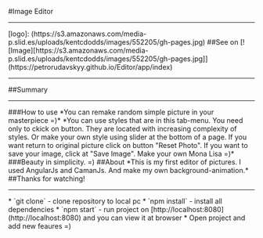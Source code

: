 #Image Editor
<hr>
[logo]: (https://s3.amazonaws.com/media-p.slid.es/uploads/kentcdodds/images/552205/gh-pages.jpg)
##See on [![Image][https://s3.amazonaws.com/media-p.slid.es/uploads/kentcdodds/images/552205/gh-pages.jpg]](https://petrorudavskyy.github.io/Editor/app/index)
<hr>
##Summary
<hr>
###How to use
*You can remake random simple picture in your masterpiece =)*
*You can use styles that are in this tab-menu. You need only to ckick on button. They are located with increasing complexity of styles. Or make your own style using slider at the bottom of a page. If you want return to original picture click on button "Reset Photo". If you want to save your image, click at "Save Image". Make your own Mona Lisa =)*
###Beauty in simplicity. =)
##About
*This is my first editor of pictures. I used AngularJs and CamanJs. And make my own background-animation.*
##Thanks for watching!
<hr>
  * `git clone` - clone repository to local pc
  * `npm install` - install all dependencies
  * `npm start` - run project on [http://localhost:8080](http://localhost:8080) and you can view it at browser
  * Open project and add new feaures =)
